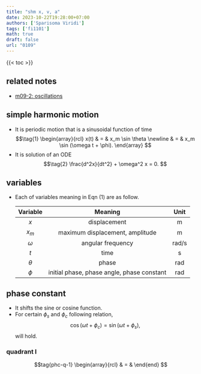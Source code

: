 ```yaml
---
title: "shm x, v, a"
date: 2023-10-22T19:28:00+07:00
authors: ['Sparisoma Viridi']
tags: ['fi1101']
math: true
draft: false
url: "0109"
---
```

{{< toc >}}


## related notes
+ [m09-2: oscillations](../0097/)


## simple harmonic motion
+ It is periodic motion that is a sinusoidal function of time
  $$\tag{1}
  \begin{array}{rcl}
  x(t) & = & x_m \sin \theta \newline
  & = & x_m \sin (\omega t + \phi).
  \end{array}
  $$
+ It is solution of an ODE
  $$\tag{2}
  \frac{d^2x}{dt^2} + \omega^2 x = 0.
  $$


## variables
+ Each of variables meaning in Eqn (1) are as follow.
    
  Variable | Meaning | Unit
  :-: | :-: | :-:
  $x$ | displacement | m
  $x_m$ | maximum displacement, amplitude | m
  $\omega$ | angular frequency | rad/s
  $t$ | time | s
  $\theta$ | phase | rad
  $\phi$ | initial phase, phase angle, phase constant | rad


## phase constant
+ It shifts the sine or cosine function.
+ For certain $\phi_s$ and $\phi_c$ following relation,
  $$\tag{3}
  \cos (\omega t + \phi_c) = \sin (\omega t + \phi_s),
  $$
  will hold.

### quadrant I
$$tag{phc-q-1}
\begin{array}{rcl}
 & = &
\end{end}
$$